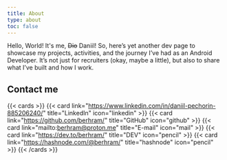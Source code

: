 ```yaml
---
title: About
type: about
toc: false
---
```


Hello, World! It's me, ~~Dio~~ Daniil! So, here’s yet another dev page to showcase my projects, activities, and the journey I’ve had as an Android Developer. It’s not just for recruiters (okay, maybe a little), but also to share what I’ve built and how I work.

## Contact me

{{< cards >}}
  {{< card link="https://www.linkedin.com/in/daniil-pechorin-885206240/" title="LinkedIn" icon="linkedin" >}}
  {{< card link="https://github.com/berhram/" title="GitHub" icon="github" >}}
  {{< card link="mailto:berhram@proton.me" title="E-mail" icon="mail" >}}
  {{< card link="https://dev.to/berhram/" title="DEV" icon="pencil" >}}
  {{< card link="https://hashnode.com/@berhram/" title="hashnode" icon="pencil" >}}
{{< /cards >}}
